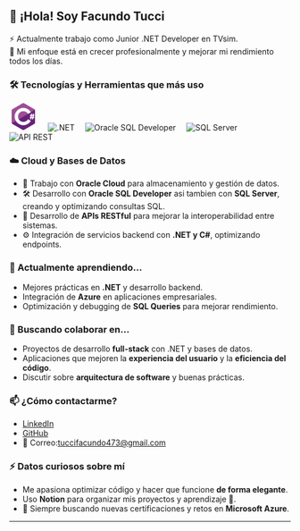 ## 👋 ¡Hola! Soy Facundo Tucci  

⚡ Actualmente trabajo como Junior .NET Developer en TVsim.  
🚀 Mi enfoque está en crecer profesionalmente y mejorar mi rendimiento todos los días.  

### 🛠️ Tecnologías y Herramientas que más uso
<p align="left">
  <img src="https://raw.githubusercontent.com/devicons/devicon/master/icons/csharp/csharp-original.svg" alt="C#" width="50" style="margin-right: 15px;"/>
  <img src="https://img.shields.io/badge/-.NET-512BD4?style=flat&logo=dotnet&logoColor=white" alt=".NET" style="margin-right: 15px;"/>
  <img src="https://cdn.jsdelivr.net/gh/devicons/devicon/icons/oracle/oracle-original.svg" alt="Oracle SQL Developer" width="50" style="margin-right: 15px;"/>
  <img src="https://cdn.jsdelivr.net/gh/devicons/devicon/icons/microsoftsqlserver/microsoftsqlserver-original.svg" alt="SQL Server" width="50" style="margin-right: 15px;"/>
  <img src="https://img.shields.io/badge/-API-02569B?style=flat&logo=swagger&logoColor=white" alt="API REST" style="margin-right: 15px;"/>
</p>


</p>

### ☁️ Cloud y Bases de Datos
- 🚀 Trabajo con **Oracle Cloud** para almacenamiento y gestión de datos.
- 🛠️ Desarrollo con **Oracle SQL Developer** asi tambien con **SQL Server**, creando y optimizando consultas SQL.
- 🔗 Desarrollo de **APIs RESTful** para mejorar la interoperabilidad entre sistemas.
- ⚙️ Integración de servicios backend con **.NET y C#**, optimizando endpoints.


### 🌱 Actualmente aprendiendo...
- Mejores prácticas en **.NET** y desarrollo backend.
- Integración de **Azure** en aplicaciones empresariales.
- Optimización y debugging de **SQL Queries** para mejorar rendimiento.

### 👯 Buscando colaborar en...
- Proyectos de desarrollo **full-stack** con .NET y bases de datos.
- Aplicaciones que mejoren la **experiencia del usuario** y la **eficiencia del código**.
- Discutir sobre **arquitectura de software** y buenas prácticas.

### 📫 ¿Cómo contactarme?
- [LinkedIn](https://www.linkedin.com/in/facundo-tucci-/)  
- [GitHub](https://github.com/FACUTUCCI10)  
- 📧 Correo:tuccifacundo473@gmail.com 

### ⚡ Datos curiosos sobre mí
- Me apasiona optimizar código y hacer que funcione **de forma elegante**.  
- Uso **Notion** para organizar mis proyectos y aprendizaje 📖.  
- 🚀 Siempre buscando nuevas certificaciones y retos en **Microsoft Azure**.  

---
